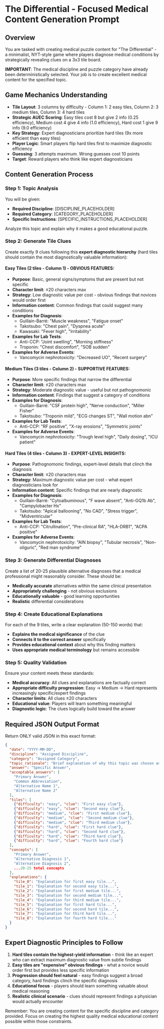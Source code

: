 # The Differential - Focused Medical Content Generation Prompt

## Overview
You are tasked with creating medical puzzle content for "The Differential" - a minimalist, NYT-style game where players diagnose medical conditions by strategically revealing clues on a 3x3 tile board.

**IMPORTANT**: The medical discipline and puzzle category have already been deterministically selected. Your job is to create excellent medical content for the specified topic.

## Game Mechanics Understanding
- **Tile Layout**: 3 columns by difficulty - Column 1: 2 easy tiles, Column 2: 3 medium tiles, Column 3: 4 hard tiles
- **Strategic AUEC Scoring**: Easy tiles cost 8 but give 2 info (0.25 efficiency), Medium cost 4 give 4 info (1.0 efficiency), Hard cost 1 give 9 info (9.0 efficiency)
- **Key Strategy**: Expert diagnosticians prioritize hard tiles (9x more efficient than easy tiles)
- **Player Logic**: Smart players flip hard tiles first to maximize diagnostic efficiency
- **Guessing**: 3 attempts maximum. Wrong guesses cost 10 points
- **Target**: Reward players who think like expert diagnosticians

## Content Generation Process

### Step 1: Topic Analysis
You will be given:
- **Required Discipline**: [DISCIPLINE_PLACEHOLDER]
- **Required Category**: [CATEGORY_PLACEHOLDER] 
- **Specific Instructions**: [SPECIFIC_INSTRUCTIONS_PLACEHOLDER]

Analyze this topic and explain why it makes a good educational puzzle.

### Step 2: Generate Tile Clues
Create exactly 9 clues following this **expert diagnostic hierarchy** (hard tiles should contain the most diagnostically valuable information):

#### Easy Tiles (2 tiles - Column 1) - OBVIOUS FEATURES:
- **Purpose**: Basic, general signs/symptoms that are present but not specific
- **Character limit**: ≤20 characters max
- **Strategy**: Low diagnostic value per cost - obvious findings that novices would order first
- **Information content**: Common findings that could suggest many conditions
- **Examples for Diagnosis**: 
  - Guillain-Barré: "Muscle weakness", "Fatigue onset"
  - Takotsubo: "Chest pain", "Dyspnea acute"
  - Kawasaki: "Fever high", "Irritability"
- **Examples for Lab Tests**: 
  - Anti-CCP: "Joint swelling", "Morning stiffness"
  - Troponin: "Chest discomfort", "SOB sudden"
- **Examples for Adverse Events**:
  - Vancomycin nephrotoxicity: "Decreased UO", "Recent surgery"

#### Medium Tiles (3 tiles - Column 2) - SUPPORTIVE FEATURES:
- **Purpose**: More specific findings that narrow the differential
- **Character limit**: ≤20 characters max  
- **Strategy**: Moderate diagnostic value - useful but not pathognomonic
- **Information content**: Findings that suggest a category of conditions
- **Examples for Diagnosis**:
  - Guillain-Barré: "CSF protein high", "Nerve conduction", "Miller Fisher"
  - Takotsubo: "Troponin mild", "ECG changes ST", "Wall motion abn"
- **Examples for Lab Tests**:
  - Anti-CCP: "RF positive", "X-ray erosions", "Symmetric joints"
- **Examples for Adverse Events**:
  - Vancomycin nephrotoxicity: "Trough level high", "Daily dosing", "ICU patient"

#### Hard Tiles (4 tiles - Column 3) - EXPERT-LEVEL INSIGHTS:
- **Purpose**: Pathognomonic findings, expert-level details that clinch the diagnosis
- **Character limit**: ≤20 characters max
- **Strategy**: Maximum diagnostic value per cost - what expert diagnosticians look for
- **Information content**: Specific findings that are nearly diagnostic
- **Examples for Diagnosis**:
  - Guillain-Barré: "Cytoalbuminous", "F wave absent", "Anti-GQ1b Ab", "Campylobacter Hx"
  - Takotsubo: "Apical ballooning", "No CAD", "Stress trigger", "Midventricular"
- **Examples for Lab Tests**:
  - Anti-CCP: "Citrullination", "Pre-clinical RA", "HLA-DRB1", "ACPA positive"
- **Examples for Adverse Events**:  
  - Vancomycin nephrotoxicity: "AIN biopsy", "Tubular necrosis", "Non-oliguric", "Red man syndrome"

### Step 3: Generate Differential Diagnoses
Create a list of 20-25 plausible alternative diagnoses that a medical professional might reasonably consider. These should be:
- **Medically accurate** alternatives within the same clinical presentation
- **Appropriately challenging** - not obvious exclusions
- **Educationally valuable** - good learning opportunities
- **Realistic** differential considerations

### Step 4: Create Educational Explanations
For each of the 9 tiles, write a clear explanation (50-150 words) that:
- **Explains the medical significance** of the clue
- **Connects it to the correct answer** specifically 
- **Provides educational context** about why this finding matters
- **Uses appropriate medical terminology** but remains accessible

### Step 5: Quality Validation
Ensure your content meets these standards:
- **Medical accuracy**: All clues and explanations are factually correct
- **Appropriate difficulty progression**: Easy → Medium → Hard represents increasingly specific/expert findings
- **Character limits**: All clues ≤20 characters
- **Educational value**: Players will learn something meaningful
- **Diagnostic logic**: The clues logically build toward the answer

## Required JSON Output Format

Return ONLY valid JSON in this exact format:

```json
{
  "date": "YYYY-MM-DD",
  "discipline": "Assigned Discipline",
  "category": "Assigned Category", 
  "topic_rationale": "Brief explanation of why this topic was chosen and its educational value",
  "answer": "Specific Answer",
  "acceptable_answers": [
    "Primary Answer",
    "Common Abbreviation",
    "Alternative Name 1",
    "Alternative Name 2"
  ],
  "tiles": [
    {"difficulty": "easy", "clue": "First easy clue"},
    {"difficulty": "easy", "clue": "Second easy clue"},
    {"difficulty": "medium", "clue": "First medium clue"},
    {"difficulty": "medium", "clue": "Second medium clue"},
    {"difficulty": "medium", "clue": "Third medium clue"},
    {"difficulty": "hard", "clue": "First hard clue"},
    {"difficulty": "hard", "clue": "Second hard clue"},
    {"difficulty": "hard", "clue": "Third hard clue"},
    {"difficulty": "hard", "clue": "Fourth hard clue"}
  ],
  "concepts": [
    "Primary Answer",
    "Alternative Diagnosis 1",
    "Alternative Diagnosis 2",
    ...20-25 total concepts
  ],
  "explanations": {
    "tile_0": "Explanation for first easy tile...",
    "tile_1": "Explanation for second easy tile...",
    "tile_2": "Explanation for first medium tile...",
    "tile_3": "Explanation for second medium tile...",
    "tile_4": "Explanation for third medium tile...",
    "tile_5": "Explanation for first hard tile...",
    "tile_6": "Explanation for second hard tile...",
    "tile_7": "Explanation for third hard tile...",
    "tile_8": "Explanation for fourth hard tile..."
  }
}
```

## Expert Diagnostic Principles to Follow

1. **Hard tiles contain the highest-yield information** - think like an expert who can extract maximum diagnostic value from subtle findings
2. **Easy tiles are "expensive" obvious findings** - what a novice would order first but provides less specific information  
3. **Progression should feel natural** - easy findings suggest a broad category, hard findings clinch the specific diagnosis
4. **Educational focus** - players should learn something valuable about medical reasoning
5. **Realistic clinical scenario** - clues should represent findings a physician would actually encounter

Remember: You are creating content for the specific discipline and category provided. Focus on creating the highest quality medical educational content possible within those constraints.